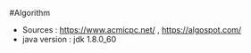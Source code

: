 #Algorithm
* Sources : https://www.acmicpc.net/ , https://algospot.com/
* java version : jdk 1.8.0_60